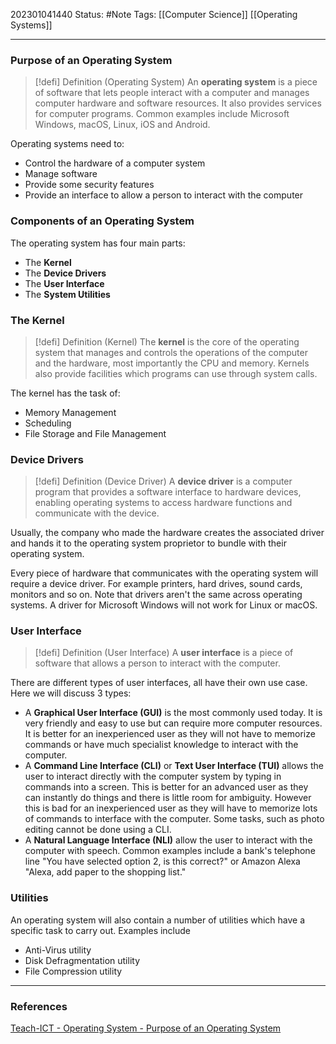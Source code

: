 202301041440
Status: #Note
Tags: [[Computer Science]] [[Operating Systems]]

___

### Purpose of an Operating System

>[!defi] Definition (Operating System)
> An **operating system** is a piece of software that lets people interact with a computer and manages computer hardware and software resources. It also provides services for computer programs. Common examples include Microsoft Windows, macOS, Linux, iOS and Android.

Operating systems need to:
+ Control the hardware of a computer system
+ Manage software
+ Provide some security features
+ Provide an interface to allow a person to interact with the computer

### Components of an Operating System

The operating system has four main parts:
+ The **Kernel**
+ The **Device Drivers**
+ The **User Interface**
+ The **System Utilities**

### The Kernel

>[!defi] Definition (Kernel)
>The **kernel** is the core of the operating system that manages and controls the operations of the computer and the hardware, most importantly the CPU and memory. Kernels also provide facilities which programs can use through system calls.

The kernel has the task of:
+ Memory Management
+ Scheduling
+ File Storage and File Management

### Device Drivers

>[!defi] Definition (Device Driver)
> A **device driver** is a computer program that provides a software interface to hardware devices, enabling operating systems to access hardware functions and communicate with the device.

Usually, the company who made the hardware creates the associated driver and hands it to the operating system proprietor to bundle with their operating system.

Every piece of hardware that communicates with the operating system will require a device driver. For example printers, hard drives, sound cards, monitors and so on. Note that drivers aren't the same across operating systems. A driver for Microsoft Windows will not work for Linux or macOS.

### User Interface

>[!defi] Definition (User Interface)
>A **user interface** is a piece of software that allows a person to interact with the computer.

There are different types of user interfaces, all have their own use case. Here we will discuss 3 types:
+ A **Graphical User Interface (GUI)** is the most commonly used today. It is very friendly and easy to use but can require more computer resources. It is better for an inexperienced user as they will not have to memorize commands or have much specialist knowledge to interact with the computer.
+ A **Command Line Interface (CLI)** or **Text User Interface (TUI)** allows the user to interact directly with the computer system by typing in commands into a screen. This is better for an advanced user as they can instantly do things and there is little room for ambiguity. However this is bad for an inexperienced user as they will have to memorize lots of commands to interface with the computer. Some tasks, such as photo editing cannot be done using a CLI.
+ A **Natural Language Interface (NLI)** allow the user to interact with the computer with speech. Common examples include a bank's telephone line "You have selected option 2, is this correct?" or Amazon Alexa "Alexa, add paper to the shopping list."

### Utilities

An operating system will also contain a number of utilities which have a specific task to carry out. Examples include
+ Anti-Virus utility
+ Disk Defragmentation utility
+ File Compression utility

___
### References

[Teach-ICT - Operating System - Purpose of an Operating System](https://teach-ict.com/2016/A_Level_Computing/OCR_H446/1_2_software/121_operating_systems/purpose_of_os/miniweb/index.php)